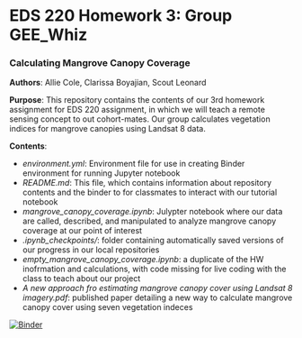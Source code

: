 # EDS 220 Homework 3: Group GEE_Whiz
### Calculating Mangrove Canopy Coverage

**Authors**: Allie Cole, Clarissa Boyajian, Scout Leonard

**Purpose**: This repository contains the contents of our 3rd homework assignment for EDS 220 assignment, in which we will teach a remote sensing concept to out cohort-mates. Our group calculates vegetation indices for mangrove canopies using Landsat 8 data.

**Contents**:
- *environment.yml*: Environment file for use in creating Binder environment for running Jupyter notebook
- *README.md*: This file, which contains information about repository contents and the binder to for classmates to interact with our tutorial notebook
- *mangrove_canopy_coverage.ipynb*: Julypter notebook where our data are called, described, and manipulated to analyze mangrove canopy coverage at our point of interest
- *.ipynb_checkpoints/*: folder containing automatically saved versions of our progress in our local repositories 
- *empty_mangrove_canopy_coverage.ipynb*: a duplicate of the HW inofrmation and calculations, with code missing for live coding with the class to teach about our project 
- *A new approach fro estimating mangrove canopy cover using Landsat 8 imagery.pdf*: published paper detailing a new way to calculate mangrove canopy cover using seven vegetation indeces
 
[![Binder](https://mybinder.org/badge_logo.svg)](https://mybinder.org/v2/gh/mc-cover/Gee_Whiz_Final_Project/main)
